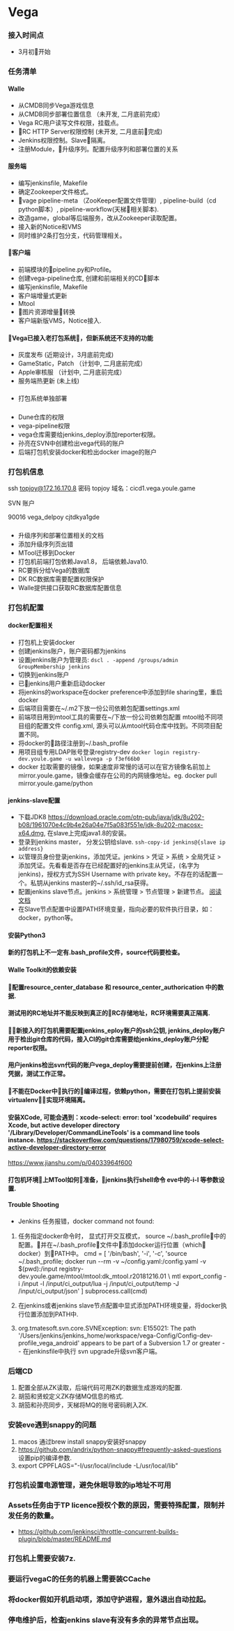 # Vega

### 接入时间点

* 3月初开始

### 任务清单

#### Walle

* 从CMDB同步Vega游戏信息
* 从CMDB同步部署位置信息 （未开发, 二月底前完成）
* Vega RC用户读写文件权限，挂载点。
* RC HTTP Server权限控制 (未开发, 二月底前完成)
* Jenkins权限控制。Slave隔离。
* 注册Module，升级序列。配置升级序列和部署位置的关系

#### 服务端

* 编写jenkinsfile, Makefile
* 确定Zookeeper文件格式。
* vage pipeline-meta （ZooKeeper配置文件管理）, pipeline-build（cd python脚本）, pipeline-workflow(天梯相关脚本).
* 改造game，global等后端服务，改从Zookeeper读取配置。
* 接入新的Notice和VMS
* 同时维护2条打包分支，代码管理相关。

#### 客户端

* 前端模块的pipeline.py和Profile。
* 创建vega-pipeline仓库, 创建和前端相关的CD脚本
* 编写jenkinsfile, Makefile
* 客户端增量式更新
* Mtool
* 图片资源增量转换
* 客户端新版VMS，Notice接入.

#### Vega已接入老打包系统，但新系统还不支持的功能

* 灰度发布 (近期设计，3月底前完成)
* GameStatic，Patch （计划中, 二月底前完成）
* Apple审核服 （计划中, 二月底前完成）
* 服务端热更新 (未上线)


#### 

* 打包系统单独部署

### 

* Dune仓库的权限
* vega-pipeline权限
* vega仓库需要给jenkins_deploy添加reporter权限。
* 孙亮在SVN中创建检出vega代码的账户
* 后端打包机安装docker和检出docker image的账户

### 打包机信息

ssh topjoy@172.16.170.8 
密码 topjoy
域名：cicd1.vega.youle.game

SVN 账户

90016 vega_delpoy cjtdkya1gde


###

* 升级序列和部署位置相关的文档
* 添加升级序列页出错
* MTool迁移到Docker
* 打包机前端打包依赖Java1.8， 后端依赖Java10.
* RC要拆分给Vega的数据库
* DK RC数据库需要配置权限保护
* Walle提供接口获取RC数据库配置信息


### 打包机配置

#### docker配置相关

* 打包机上安装docker
* 创建jenkins账户，账户密码都为jenkins
* 设置jenkins账户为管理员: `dscl . -append /groups/admin GroupMembership jenkins`
* 切换到jenkins账户
* 已jenkins用户重新启动docker
* 将jenkins的workspace在docker preference中添加到file sharing里，重启docker
* 后端项目需要在~/.m2下放一份公司依赖包配置settings.xml
* 前端项目用到mtool工具的需要在~/下放一份公司依赖包配置 mtool给不同项目组的配置文件 config.xml, 源头可以从mtool代码仓库中找到。不同项目配置不同。
* 将docker的路径注册到~/.bash_profile 
* 用项目组专用LDAP账号登录registry-dev `docker login registry-dev.youle.game -u wallevega -p f3ef66b0`
* docker 拉取需要的镜像，如果速度非常慢的话可以在官方镜像名前加上mirror.youle.game，镜像会缓存在公司的内网镜像地址。eg. docker pull mirror.youle.game/python

#### jenkins-slave配置

* 下载JDK8 https://download.oracle.com/otn-pub/java/jdk/8u202-b08/1961070e4c9b4e26a04e7f5a083f551e/jdk-8u202-macosx-x64.dmg, 在slave上完成java1.8的安装。
* 登录到jenkins master， 分发公钥给slave. `ssh-copy-id jenkins@{slave ip address}`
* 以管理员身份登录jenkins，添加凭证。jenkins > 凭证 > 系统 > 全局凭证 > 添加凭证。先看看是否存在已经配置好的jenkins主从凭证，(名字为jenkins)，授权方式为SSH Username with private key。不存在的话配置一个。私钥从jenkins master的~/.ssh/id_rsa获得。
* 配置jenkins slave节点。jenkins > 系统管理 > 节点管理 > 新建节点。 [阅读文档](https://git.youle.game/TC/TSD/DevOps/dune/wikis/%E8%BF%90%E7%BB%B4%E6%96%87%E6%A1%A3/Jenkins-slave-configration)
* 在Slave节点配置中设置PATH环境变量，指向必要的软件执行目录，如：docker，python等。


#### 安装Python3

#### 新的打包机上不一定有.bash_profile文件，source代码要检查。

#### Walle Toolkit的依赖安装

#### 配置resource_center_database 和 resource_center_authorication 中的数据.

#### 测试用的RC地址并不能反映到真正的RC存储地址，RC环境需要真正隔离.

#### 新接入的打包机需要配置jenkins_eploy账户的ssh公钥, jenkins_deploy账户用于检出git仓库的代码，接入CI的git仓库需要给jenkins_deploy账户分配reporter权限。

#### 用户jenkins检出svn代码的账户vega_deploy需要提前创建，在jenkins上注册凭据，测试工作正常。

#### 不能在Docker中执行的编译过程，依赖python，需要在打包机上提前安装virtualenv，实现环境隔离。

#### 安装XCode, 可能会遇到：xcode-select: error: tool 'xcodebuild' requires Xcode, but active developer directory '/Library/Developer/CommandLineTools' is a command line tools instance. https://stackoverflow.com/questions/17980759/xcode-select-active-developer-directory-error
https://www.jianshu.com/p/04033964f600

#### 打包机环境上MTool如何准备，jenkins执行shell命令 eve中的-i-l 等参数设置.

#### Trouble Shooting

* Jenkins 任务报错，docker command not found:
1. 任务指定docker命令时， 显式打开交互模式， source ~/.bash_profile中的配置。并在~/.bash_profile文件中添加docker运行位置（which docker）到PATH中。
     cmd = [ '/bin/bash', '-i', '-c', 'source ~/.bash_profile; docker run --rm -v ~/config.yaml:/config.yaml -v $(pwd):/input registry-dev.youle.game/mtool/mtool:dk_mtool.r20181216.01 \ mtl export_config -i /input -l /input/ci_output/lua -j /input/ci_output/temp -J /input/ci_output/json' ]
     subprocess.call(cmd)

2. 在jenkins或者jenkins slave节点配置中显式添加PATH环境变量，将docker执行位置添加到PATH中.

3. org.tmatesoft.svn.core.SVNException: svn: E155021: The path '/Users/jenkins/jenkins_home/workspace/vega-Config/Config-dev-profile_vega_android' appears to be part of a Subversion 1.7 or greater
-- 在jenkinsfile中执行 svn upgrade升级svn客户端。

### 后端CD

1. 配置全部从ZK读取，后端代码可用ZK的数据生成游戏的配置.
2. 胡笳和贤蛟定义ZK存储MQ信息的格式.
3. 胡笳和孙亮同步，天梯将MQ的账号密码刷入ZK.

### 安装eve遇到snappy的问题

1. macos 通过brew install snappy安装好snappy
2. https://github.com/andrix/python-snappy#frequently-asked-questions 设置pip的编译参数.
3. export CPPFLAGS="-I/usr/local/include -L/usr/local/lib"


### 打包机设置电源管理，避免休眠导致的ip地址不可用


### Assets任务由于TP licence授权个数的原因，需要特殊配置，限制并发任务的数量。

* https://github.com/jenkinsci/throttle-concurrent-builds-plugin/blob/master/README.md

### 打包机上需要安装7z.

### 要运行vegaC的任务的机器上需要装CCache

### 将docker假如开机启动项，添加守护进程，意外退出自动拉起。

### 停电维护后，检查jenkins slave有没有多余的异常节点出现。